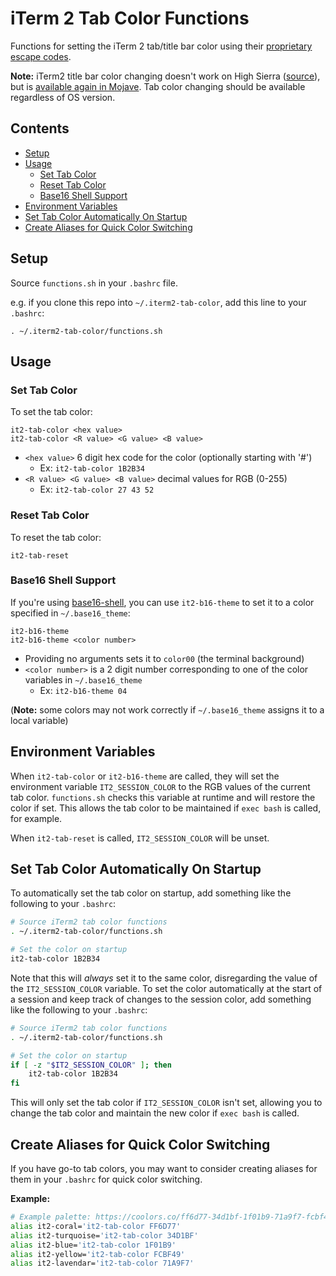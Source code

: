 # iTerm 2 Tab Color Functions

Functions for setting the iTerm 2 tab/title bar color using their [proprietary
escape codes](https://www.iterm2.com/documentation-escape-codes.html).

**Note:** iTerm2 title bar color changing doesn't work on High Sierra
([source](https://gitlab.com/gnachman/iterm2/issues/4080#note_43758478)), but
is [available again in Mojave](https://www.patreon.com/posts/20684577). Tab
color changing should be available regardless of OS version.

## Contents

<!-- vim-markdown-toc GFM -->

* [Setup](#setup)
* [Usage](#usage)
    * [Set Tab Color](#set-tab-color)
    * [Reset Tab Color](#reset-tab-color)
    * [Base16 Shell Support](#base16-shell-support)
* [Environment Variables](#environment-variables)
* [Set Tab Color Automatically On Startup](#set-tab-color-automatically-on-startup)
* [Create Aliases for Quick Color Switching](#create-aliases-for-quick-color-switching)

<!-- vim-markdown-toc -->


## Setup

Source `functions.sh` in your `.bashrc` file.  

e.g. if you clone this repo into `~/.iterm2-tab-color`, add this line to your
`.bashrc`:

```
. ~/.iterm2-tab-color/functions.sh
```

## Usage

### Set Tab Color

To set the tab color:

```
it2-tab-color <hex value>
it2-tab-color <R value> <G value> <B value>
```

- `<hex value>` 6 digit hex code for the color (optionally starting with '#')  
    - Ex: `it2-tab-color 1B2B34`
- `<R value> <G value> <B value>` decimal values for RGB (0-255)  
    - Ex: `it2-tab-color 27 43 52`


### Reset Tab Color

To reset the tab color:

```
it2-tab-reset
```


### Base16 Shell Support

If you're using [base16-shell](https://github.com/chriskempson/base16-shell),
you can use `it2-b16-theme` to set it to a color specified in `~/.base16_theme`:

```
it2-b16-theme 
it2-b16-theme <color number>
```

- Providing no arguments sets it to `color00` (the terminal background)
- `<color number>` is a 2 digit number corresponding to one of the color
  variables in `~/.base16_theme` 
    - Ex: `it2-b16-theme 04`
  
(**Note:** some colors may not work correctly if `~/.base16_theme` assigns it to
a local variable)


## Environment Variables

When `it2-tab-color` or `it2-b16-theme` are called, they will set the
environment variable `IT2_SESSION_COLOR` to the RGB values of the current tab
color. `functions.sh` checks this variable at runtime and will restore the color
if set. This allows the tab color to be maintained if `exec bash` is called, for
example.

When `it2-tab-reset` is called, `IT2_SESSION_COLOR` will be unset.


## Set Tab Color Automatically On Startup

To automatically set the tab color on startup, add something like the following
to your `.bashrc`:

```bash
# Source iTerm2 tab color functions
. ~/.iterm2-tab-color/functions.sh

# Set the color on startup
it2-tab-color 1B2B34
```

Note that this will *always* set it to the same color, disregarding the value of
the `IT2_SESSION_COLOR` variable. To set the color automatically at the start of
a session and keep track of changes to the session color, add something like the
following to your `.bashrc`:

```bash
# Source iTerm2 tab color functions
. ~/.iterm2-tab-color/functions.sh

# Set the color on startup
if [ -z "$IT2_SESSION_COLOR" ]; then
    it2-tab-color 1B2B34
fi
```

This will only set the tab color if `IT2_SESSION_COLOR` isn't set, allowing you
to change the tab color and maintain the new color if `exec bash` is called.


## Create Aliases for Quick Color Switching

If you have go-to tab colors, you may want to consider creating aliases for them
in your `.bashrc` for quick color switching.

**Example:**

```bash
# Example palette: https://coolors.co/ff6d77-34d1bf-1f01b9-71a9f7-fcbf49
alias it2-coral='it2-tab-color FF6D77'
alias it2-turquoise='it2-tab-color 34D1BF'
alias it2-blue='it2-tab-color 1F01B9'
alias it2-yellow='it2-tab-color FCBF49'
alias it2-lavendar='it2-tab-color 71A9F7'
```

